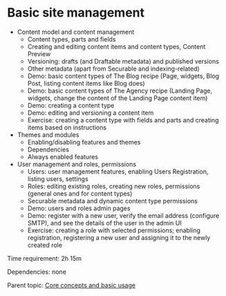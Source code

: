 # Basic site management



- Content model and content management
	- Content types, parts and fields
	- Creating and editing content items and content types, Content Preview
	- Versioning: drafts (and Draftable metadata) and published versions
    - Other metadata (apart from Securable and indexing-related)
	- Demo: basic content types of The Blog recipe (Page, widgets, Blog Post, listing content items like Blog does)
   - Demo: basic content types of The Agency recipe (Landing Page, widgets, change the content of the Landing Page content item)
	- Demo: creating a content type
	- Demo: editing and versioning a content item
	- Exercise: creating a content type with fields and parts and creating items based on instructions
- Themes and modules
	- Enabling/disabling features and themes
	- Dependencies
	- Always enabled features
- User management and roles, permissions
	- Users: user management features, enabling Users Registration, listing users, settings
	- Roles: editing existing roles, creating new roles, permissions (general ones and for content types)
    - Securable metadata and dynamic content type permissions
	- Demo: users and roles admin pages
   - Demo: register with a new user, verify the email address (configure SMTP), and see the details of the user in the admin UI
	- Exercise: creating a role with selected permissions; enabling registration, registering a new user and assigning it to the newly created role

Time requirement: 2h 15m

Dependencies: none

Parent topic: [Core concepts and basic usage](./)
